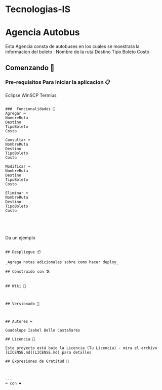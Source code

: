 # Tecnologias-IS
# Agencia Autobus

Esta Agencia consta de autobuses en los cuales se moestrara la informacion 
del  boleto :
Nombre de la ruta
Destino
Tipo Boleto
Costo

## Comenzando 🚀



### Pre-requisitos  Para Iniciar la aplicacion 📋
Eclipse
WinSCP
Termius


```

###  Funcionalidades 🔧
Agregar ⌨️
NomnreRuta
Destino
TipoBoleto
Costo

Consultar ⌨️
NombreRuta
Destino
TipoBoleto
Costo

Modificar ⌨️
NombreRuta
Destino
TipoBoleto
Costo

Eliminar ⌨️
NombreRuta
Destino
TipoBoleto
Costo





```
Da un ejemplo
```

## Despliegue 📦

_Agrega notas adicionales sobre como hacer deploy_

## Construido con 🛠️


## Wiki 📖



## Versionado 📌



## Autores ✒️

Guadalupe Isabel Bello Castañares

## Licencia 📄

Este proyecto está bajo la Licencia (Tu Licencia) - mira el archivo [LICENSE.md](LICENSE.md) para detalles

## Expresiones de Gratitud 🎁



---
⌨️ con ❤️ 
